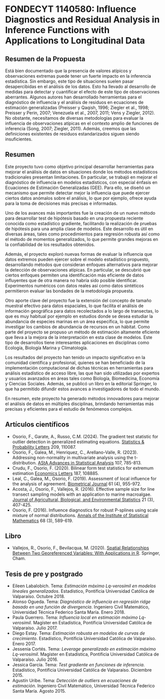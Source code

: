 # FONDECYT 1140580: Influence Diagnostics and Residual Analysis in Inference Functions with Applications to Longitudinal Data

## Resumen de la Propuesta
Está bien documentado que la presencia de valores atípicos y observaciones extremas puede tener un fuerte impacto en la inferencia estadística. Sin embargo, este tipo de situaciones suelen pasar desapercibidas en el análisis de los datos. Esto ha llevado al desarrollo de medidas para detectar y cuantificar el efecto de este tipo de observaciones aberrantes. Algunos autores han desarrollado herramientas para el diagnóstico de influencia y el análisis de residuos en ecuaciones de estimación generalizadas (Preisser y Qaqish, 1996; Ziegler et al., 1998; Preisser y Perin, 2007; Venezuela et al., 2007, 2011; Vens y Ziegler, 2012). No obstante, necesitamos de diversas metodologías para evaluar la influencia de observaciones atípicas en el contexto amplio de funciones de inferencia (Song, 2007; Ziegler, 2011). Además, creemos que las definiciones existentes de residuos estandarizados siguen siendo insuficientes.

## Resumen
Este proyecto tuvo como objetivo principal desarrollar herramientas para mejorar el análisis de datos en situaciones donde los métodos estadísticos tradicionales presentan limitaciones. En particular, se trabajó en mejorar el diagnóstico de influencia en modelos estadísticos, con especial énfasis en Ecuaciones de Estimación Generalizadas (GEE). Para ello, se diseñó un mecanismo que permite detectar mejor la influencia que puede ejercer ciertos datos anómalos sobre el análisis, lo que por ejemplo, ofrece ayuda para la toma de decisiones más precisas e informadas.

Uno de los avances más importantes fue la creación de un nuevo método para desarrollar test de hipótesis basado en una propuesta reciente conocida como estadístico gradiente, facilitando la realización de pruebas de hipótesis para una amplia clase de modelos. Este desarrollo es útil en diversas áreas, tales como procedimientos para regresión robusta así como el método de momentos generalizados, lo que permite grandes mejoras en la confiabilidad de los resultados obtenidos.

Además, el proyecto exploró nuevas formas de evaluar la influencia que datos extremos pueden ejercer sobre el modelo estadístico propuesto, desarrollando métodos que consideran enfoques alternativos para mejorar la detección de observaciones atípicas. En particular, se descubrió que ciertos enfoques permiten una identificación más eficiente de datos influyentes que de otra manera no habría sido posible identificar. Experimentos numéricos con datos reales así como datos sintéticos permitieron evaluar las bondades de la metodología propuesta.

Otro aporte clave del proyecto fue la extensión del concepto de tamaño muestral efectivo para datos espaciales, lo que facilita el análisis de información geográfica para datos recolectados a lo largo de transectas, lo que es muy habitual por ejemplo en estudios donde se desea estudiar la abundancia de especies marinas en un área específica, lo que permite investigar los cambios de abundancia de recursos en un hábitat. Como parte del proyecto se propuso un método de estimación altamente eficiente que lleva a la mejora de la interpretación en esta clase de modelos. Este tipo de desarrollos tiene interesantes aplicaciones en disciplinas como Ecología, Biología Marina y Climatología.

Los resultados del proyecto han tenido un impacto significativo en la comunidad científica y profesional, quienes se han beneficiado de la implementación computacional de dichas técnicas en herramientas para análisis estadístico de acceso libre, las que han sido utilizadas por expertos y usuarios avanzados en áreas tales como Biología, Biomedicina, Economía y Ciencias Sociales. Además, se publicó un libro en la editorial Springer, lo que ha permitido difundir estos avances a investigadores de todo el mundo.

En resumen, este proyecto ha generado métodos innovadores para mejorar el análisis de datos en múltiples disciplinas, brindando herramientas más precisas y eficientes para el estudio de fenómenos complejos.

## Artículos científicos
- Osorio, F., Garate, A., Russo, C.M. (2024). The gradient test statistic for outlier detection in generalized estimating equations. [Statistics & Probability Letters](https://doi.org/10.1016/j.spl.2024.110087) 209, 110087.
- Osorio, F., Galea, M., Henriquez, C., Arellano-Valle, R. (2023). Addressing non-normality in multivariate analysis using the t-distribution. [AStA Advances in Statistical Analysis](https://doi.org/10.1007/s10182-022-00468-2) 107, 785-813.
- Crudu, F., Osorio, F. (2020). Bilinear form test statistics for extremum estimation [Economics Letters](https://doi.org/10.1016/j.econlet.2019.108885) 187, 108885.
- Leal, C., Galea, M., Osorio, F. (2019). Assessment of local influence for the analysis of agreement. [Biometrical Journal](https://doi.org/10.1002/bimj.201800124) 61 (4), 955-972.
- Acosta, J., Osorio, F., Vallejos, R. (2016). Effective sample size for line transect sampling models with an application to marine macroalgae. [Journal of Agricultural, Biological, and Environmental Statistics](https://doi.org/10.1007/s13253-016-0252-7) 21 (3), 407-425.
- Osorio, F. (2016). Influence diagnostics for robust P-splines using scale mixture of normal distributions. [Annals of the Institute of Statistical Mathematics](https://doi.org/10.1007/s10463-015-0506-0) 68 (3), 589-619.

## Libro
- Vallejos, R., Osorio, F., Bevilacqua, M. (2020). [Spatial Relationships Between Two Georeferenced Variables: With Applications in R](https://doi.org/10.1007/978-3-030-56681-4). Springer, Cham.

## Tesis de pre y postgrado
- Eileen Labalobich. Tema: _Estimación máximo Lq-verosímil en modelos lineales generalizados_. Estadístico, Pontificia Universidad Católica de Valparaíso. Octubre 2018.
- Alonso Ogueda. Tema: _Diagnóstico de influencia en regresión ridge basado en una función de divergencia_.  Ingeniero Civil Matemático, Universidad Técnica Federico Santa María. Enero 2018.
- Paula Guerrero. Tema: _Influencia local en estimación máximo Lq-verosímil_. Magíster en Estadística, Pontificia Universidad Católica de Valparaíso. Julio 2017.
- Diego Estay. Tema: _Estimación robusta en modelos de curvas de crecimiento_. Estadístico, Pontificia Universidad Católica de Valparaíso. Enero 2017.
- Jessenia Cortés. Tema: _Leverage generalizado en estimación máximo Lq-verosímil_. Magíster en Estadística, Pontificia Universidad Católica de Valparaíso. Julio 2016.
- Jessica García. Tema: _Test gradiente en funciones de inferencia_. Estadístico, Pontificia Universidad Católica de Valparaíso. Diciembre 2015.
- Agustín Uribe. Tema: _Detección de outliers en ecuaciones de estimación_. Ingeniero Civil Matemático, Universidad Técnica Federico Santa María. Agosto 2015.
